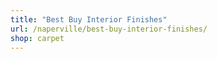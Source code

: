 ```yaml
---
title: "Best Buy Interior Finishes"
url: /naperville/best-buy-interior-finishes/
shop: carpet
---
```


